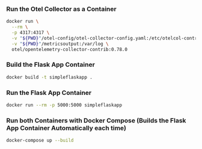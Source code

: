 ### Run the Otel Collector as a Container

```bash
docker run \
  --rm \
  -p 4317:4317 \
  -v "${PWD}"/otel-config/otel-collector-config.yaml:/etc/otelcol-contrib/config.yaml \
  -v "${PWD}"/metricsoutput:/var/log \
  otel/opentelemetry-collector-contrib:0.78.0
```

### Build the Flask App Container

```bash
docker build -t simpleflaskapp .
```

### Run the Flask App Container

```bash
docker run --rm -p 5000:5000 simpleflaskapp
```

### Run both Containers with Docker Compose (Builds the Flask App Container Automatically each time)

```bash
docker-compose up --build
```
